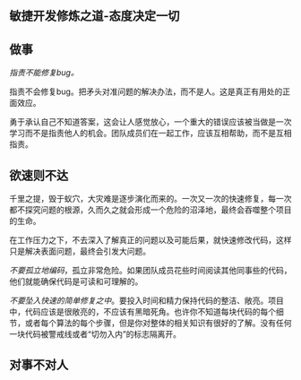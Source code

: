 ## 敏捷开发修炼之道-态度决定一切

## 做事

*指责不能修复bug。*

指责不会修复bug。把矛头对准问题的解决办法，而不是人。这是真正有用处的正面效应。

勇于承认自己不知道答案，这会让人感觉放心，一个重大的错误应该被当做是一次学习而不是指责他人的机会。团队成员们在一起工作，应该互相帮助，而不是互相指责。

## 欲速则不达

千里之提，毁于蚁穴，大灾难是逐步演化而来的。一次又一次的快速修复，每一次都不探究问题的根源，久而久之就会形成一个危险的沼泽地，最终会吞噬整个项目的生命。

在工作压力之下，不去深入了解真正的问题以及可能后果，就快速修改代码，这样只是解决表面问题，最终会引发大问题。

*不要孤立地编码*，孤立非常危险。如果团队成员花些时间阅读其他同事些的代码，他们就能确保代码是可读和可理解的。

*不要坠入快速的简单修复之中*。要投入时间和精力保持代码的整洁、敞亮。项目中，代码应该是很敞亮的，不应该有黑暗死角。也许你不知道每块代码的每个细节，或者每个算法的每个步骤，但是你对整体的相关知识有很好的了解。没有任何一块代码被警戒线或者“切勿入内”的标志隔离开。

## 对事不对人

